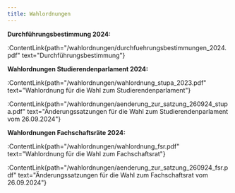 ```yaml
---
title: Wahlordnungen
---
```


**Durchführungsbestimmung 2024:**

:ContentLink{path="/wahlordnungen/durchfuehrungsbestimmungen_2024.pdf" text="Durchführungsbestimmung"}

**Wahlordnungen Studierendenparlament 2024:**

:ContentLink{path="/wahlordnungen/wahlordnung_stupa_2023.pdf" text="Wahlordnung für die Wahl zum Studierendenparlament"}

:ContentLink{path="/wahlordnungen/aenderung_zur_satzung_260924_stupa.pdf" text="Änderungssatzungen für die Wahl zum Studierendenparlament vom 26.09.2024"}

**Wahlordnungen Fachschaftsräte 2024:**

:ContentLink{path="/wahlordnungen/wahlordnung_fsr.pdf" text="Wahlordnung für die Wahl zum Fachschaftsrat"}

:ContentLink{path="/wahlordnungen/aenderung_zur_satzung_260924_fsr.pdf" text="Änderungssatzungen für die Wahl zum Fachschaftsrat vom 26.09.2024"}